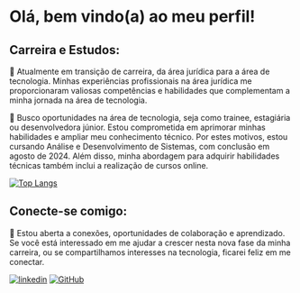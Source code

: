 # Olá, bem vindo(a) ao meu perfil! 
## Carreira e Estudos:
📌 Atualmente em transição de carreira, da área jurídica para a área de tecnologia. Minhas experiências profissionais na área jurídica me proporcionaram valiosas competências e habilidades que complementam a minha jornada na área de tecnologia.

📌 Busco oportunidades na área de tecnologia, seja como trainee, estagiária ou desenvolvedora júnior. Estou comprometida em aprimorar minhas habilidades e ampliar meu conhecimento técnico. Por estes motivos, estou cursando Análise e Desenvolvimento de Sistemas, com conclusão em agosto de 2024. Além disso, minha abordagem para adquirir habilidades técnicas também inclui a realização de cursos online.


[![Top Langs](https://github-readme-stats.vercel.app/api/top-langs/?username=hsoaresbianca)](https://github.com/hsoaresbianca/github-readme-stats)

## Conecte-se comigo:
📌 Estou aberta a conexões, oportunidades de colaboração e aprendizado. Se você está interessado em me ajudar a crescer nesta nova fase da minha carreira, ou se compartilhamos interesses na tecnologia, ficarei feliz em me conectar.

[![linkedin](https://img.shields.io/badge/linkedin-black?style=for-the-badge&logo=linkedin&logoColor=ff0000)](https://www.linkedin.com/in/hsoaresbianca/) [![GitHub](https://img.shields.io/badge/GitHub-black?style=for-the-badge&logo=github&logoColor=ff0000)](https://github.com/hsoaresbianca)
